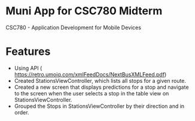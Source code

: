 # Muni App for CSC780 Midterm
CSC780 - Application Development for Mobile Devices

 # Features
 * Using API ( https://retro.umoiq.com/xmlFeedDocs/NextBusXMLFeed.pdf)
 * Created StationsViewController, which lists all stops for a given route. 
 * Created a new screen that displays predictions for a stop and navigate to the screen when the user selects a stop in the table view on   StationsViewController.
 * Grouped the Stops in StationsViewController by their direction and in order. 
 

